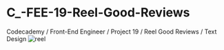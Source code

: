 # C_-FEE-19-Reel-Good-Reviews
Codecademy / Front-End Engineer / Project 19 / Reel Good Reviews / Text Design
![reel](https://user-images.githubusercontent.com/104124293/191883375-ef9861da-570d-4b91-b034-d1c07673ff63.gif)
